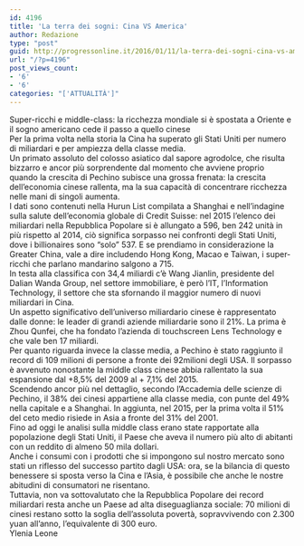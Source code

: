 ```yaml
---
id: 4196
title: 'La terra dei sogni: Cina VS America'
author: Redazione
type: "post"
guid: http://progressonline.it/2016/01/11/la-terra-dei-sogni-cina-vs-america/
url: "/?p=4196"
post_views_count:
- '6'
- '6'
categories: "['ATTUALITÀ']"
---
```


<div>Super-ricchi e middle-class: la ricchezza mondiale si è spostata a Oriente e il sogno americano cede il passo a quello cinese</div><div> </div><div>Per la prima volta nella storia la Cina ha superato gli Stati Uniti per numero di miliardari e per ampiezza della classe media.</div><div>Un primato assoluto del colosso asiatico dal sapore agrodolce, che risulta bizzarro e ancor più sorprendente dal momento che avviene proprio quando la crescita di Pechino subisce una grossa frenata: la crescita dell’economia cinese rallenta, ma la sua capacità di concentrare ricchezza nelle mani di singoli aumenta.</div><div>I dati sono contenuti nella Hurun List compilata a Shanghai e nell’indagine sulla salute dell’economia globale di Credit Suisse: nel 2015 l’elenco dei miliardari nella Repubblica Popolare si è allungato a 596, ben 242 unità in più rispetto al 2014, ciò significa sorpasso nei confronti degli Stati Uniti, dove i billionaires sono “solo” 537. E se prendiamo in considerazione la Greater China, vale a dire includendo Hong Kong, Macao e Taiwan, i super-ricchi che parlano mandarino salgono a 715.</div><div>In testa alla classifica con 34,4 miliardi c’è Wang Jianlin, presidente del Dalian Wanda Group, nel settore immobiliare, è però l’IT, l’Information Technology, il settore che sta sfornando il maggior numero di nuovi miliardari in Cina.</div><div>Un aspetto significativo dell’universo miliardario cinese è rappresentato dalle donne: le leader di grandi aziende miliardarie sono il 21%. La prima è Zhou Qunfei, che ha fondato l’azienda di touchscreen Lens Technology e che vale ben 17 miliardi.</div><div>Per quanto riguarda invece la classe media, a Pechino è stato raggiunto il record di 109 milioni di persone a fronte dei 92milioni degli USA. Il sorpasso è avvenuto nonostante la middle class cinese abbia rallentato la sua espansione dal +8,5% del 2009 al + 7,1% del 2015.</div><div>Scendendo ancor più nel dettaglio, secondo l’Accademia delle scienze di Pechino, il 38% dei cinesi appartiene alla classe media, con punte del 49% nella capitale e a Shanghai. In aggiunta, nel 2015, per la prima volta il 51% del ceto medio risiede in Asia a fronte del 31% del 2001.</div><div> </div><div>Fino ad oggi le analisi sulla middle class erano state rapportate alla popolazione degli Stati Uniti, il Paese che aveva il numero più alto di abitanti con un reddito di almeno 50 mila dollari.</div><div>Anche i consumi con i prodotti che si impongono sul nostro mercato sono stati un riflesso del successo partito dagli USA: ora, se la bilancia di questo benessere si sposta verso la Cina e l’Asia, è possibile che anche le nostre abitudini di consumatori ne risentano. </div><div>Tuttavia, non va sottovalutato che la Repubblica Popolare dei record miliardari resta anche un Paese ad alta diseguaglianza sociale: 70 milioni di cinesi restano sotto la soglia dell’assoluta povertà, sopravvivendo con 2.300 yuan all’anno, l’equivalente di 300 euro.</div><div> </div><div> </div><div>Ylenia Leone</div><div> </div>